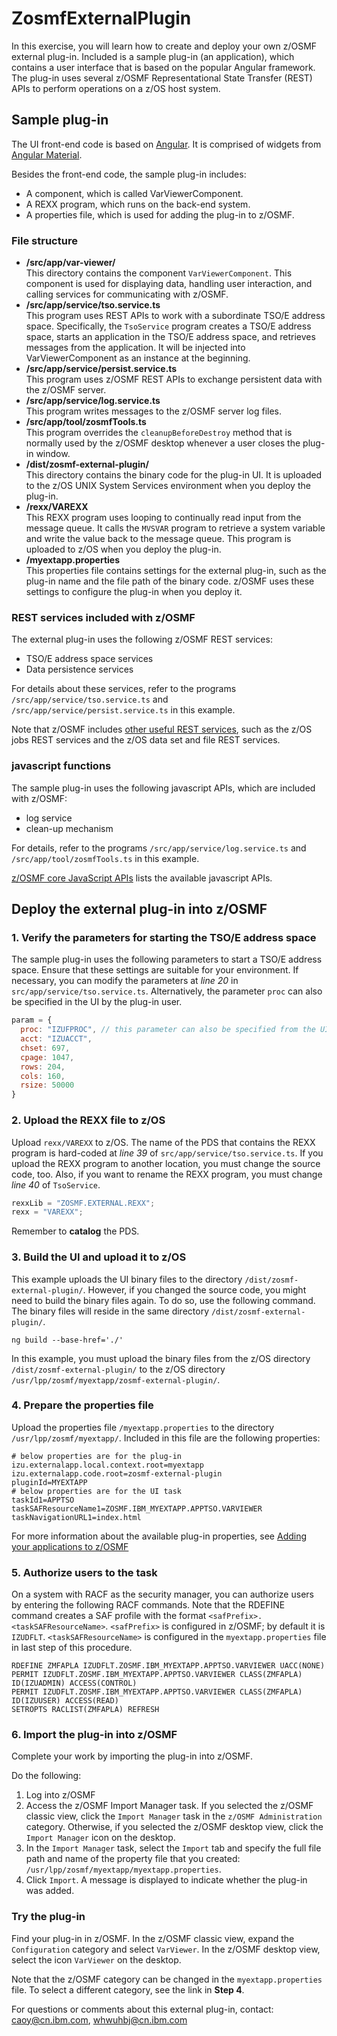 # ZosmfExternalPlugin

In this exercise, you will learn how to create and deploy your own z/OSMF external plug-in. Included is a sample plug-in (an application), which contains a user interface that is based on the popular Angular framework. The plug-in uses several z/OSMF Representational State Transfer (REST) APIs to perform operations on a z/OS host system.  

## Sample plug-in
The UI front-end code is based on [Angular](https://angular.io/). It is comprised of widgets from [Angular Material](https://material.angular.io/). 

Besides the front-end code, the sample plug-in includes:
* A component, which is called VarViewerComponent.  
* A REXX program, which runs on the back-end system. 
* A properties file, which is used for adding the plug-in to z/OSMF.

### File structure

* **/src/app/var-viewer/**            
  This directory contains the component `VarViewerComponent`. This component is used for displaying data, handling user interaction, and calling services for communicating with z/OSMF.  
* **/src/app/service/tso.service.ts**  
  This program uses REST APIs to work with a subordinate TSO/E address space. Specifically, the `TsoService` program creates a TSO/E address space, starts an application in the TSO/E address space, and retrieves messages from the application. It will be injected into VarViewerComponent as an instance at the beginning.
* **/src/app/service/persist.service.ts**  
   This program uses z/OSMF REST APIs to exchange persistent data with the z/OSMF server. 
* **/src/app/service/log.service.ts**  
  This program writes messages to the z/OSMF server log files. 
* **/src/app/tool/zosmfTools.ts**  
  This program overrides the `cleanupBeforeDestroy` method that is normally used by the z/OSMF desktop whenever a user closes the plug-in window.  
* **/dist/zosmf-external-plugin/**        
  This directory contains the binary code for the plug-in UI. It is uploaded to the z/OS UNIX System Services environment when you deploy the plug-in.
* **/rexx/VAREXX**                      
  This REXX program uses looping to continually read input from the message queue. It calls the `MVSVAR` program to retrieve a system variable and write the value back to the message queue. This program is uploaded to z/OS when you deploy the plug-in.
* **/myextapp.properties**       
  This properties file contains settings for the external plug-in, such as the plug-in name and the file path of the binary code. z/OSMF uses these settings to configure the plug-in when you deploy it.        

### REST services included with z/OSMF
The external plug-in uses the following z/OSMF REST services:
* TSO/E address space services
* Data persistence services  

For details about these services, refer to the programs `/src/app/service/tso.service.ts` and `/src/app/service/persist.service.ts` in this example.  

Note that z/OSMF includes [other useful REST services](https://www.ibm.com/support/knowledgecenter/en/SSLTBW_2.3.0/com.ibm.zos.v2r3.izua700/IZUHPINFO_RESTServices.htm), such as the
z/OS jobs REST services and the z/OS data set and file REST services.

### javascript functions
The sample plug-in uses the following javascript APIs, which are included with z/OSMF:
* log service
* clean-up mechanism

For details, refer to the programs `/src/app/service/log.service.ts` and `/src/app/tool/zosmfTools.ts` in this example.  

[z/OSMF core JavaScript APIs](https://www.ibm.com/support/knowledgecenter/en/SSLTBW_2.3.0/com.ibm.zos.v2r3.izua700/izuprog_CoreAPIs.htm) lists the available javascript APIs.

## Deploy the external plug-in into z/OSMF
### 1. Verify the parameters for starting the TSO/E address space
The sample plug-in uses the following parameters to start a TSO/E address space. Ensure that these settings are suitable for your environment. 
If necessary, you can modify the parameters at _line 20_ in `src/app/service/tso.service.ts`. Alternatively, the parameter `proc` can also be specified in the UI by the plug-in user. 
```javascript
param = {
  proc: "IZUFPROC", // this parameter can also be specified from the UI
  acct: "IZUACCT",
  chset: 697,
  cpage: 1047,
  rows: 204,
  cols: 160,
  rsize: 50000
}
```

### 2. Upload the REXX file to z/OS
Upload `rexx/VAREXX` to z/OS. The name of the PDS that contains the REXX program is hard-coded at _line 39_ of `src/app/service/tso.service.ts`. If you upload the REXX program to another location, you must change the source code, too. Also, if you want to rename the REXX program, you must change _line 40_ of `TsoService`.
```javascript
rexxLib = "ZOSMF.EXTERNAL.REXX"; 
rexx = "VAREXX";
```
Remember to **catalog** the PDS.

### 3. Build the UI and upload it to z/OS
This example uploads the UI binary files to the directory `/dist/zosmf-external-plugin/`. However, if you changed the source code, you might need to build the binary files again. To do so, use the following command. The binary files will reside in the same directory `/dist/zosmf-external-plugin/`.
```shell
ng build --base-href='./'
```
In this example, you must upload the binary files from the z/OS directory `/dist/zosmf-external-plugin/` to the z/OS directory `/usr/lpp/zosmf/myextapp/zosmf-external-plugin/`.

### 4. Prepare the properties file
Upload the properties file `/myextapp.properties` to the directory `/usr/lpp/zosmf/myextapp/`. Included in this file are the following properties: 
```shell
# below properties are for the plug-in
izu.externalapp.local.context.root=myextapp
izu.externalapp.code.root=zosmf-external-plugin
pluginId=MYEXTAPP
# below properties are for the UI task
taskId1=APPTSO
taskSAFResourceName1=ZOSMF.IBM_MYEXTAPP.APPTSO.VARVIEWER
taskNavigationURL1=index.html
```
For more information about the available plug-in properties, see [Adding your applications to z/OSMF](https://www.ibm.com/support/knowledgecenter/en/SSLTBW_2.3.0/com.ibm.zos.v2r3.izua700/izuprog_ImportPlugin.htm)

### 5. Authorize users to the task
On a system with RACF as the security manager, you can authorize users by entering the following RACF commands. Note that the RDEFINE command creates a SAF profile with the format `<safPrefix>.<taskSAFResourceName>`. `<safPrefix>` is configured in z/OSMF; by default it is `IZUDFLT`. `<taskSAFResourceName>` is configured in the `myextapp.properties` file in last step of this procedure.
```
RDEFINE ZMFAPLA IZUDFLT.ZOSMF.IBM_MYEXTAPP.APPTSO.VARVIEWER UACC(NONE)
PERMIT IZUDFLT.ZOSMF.IBM_MYEXTAPP.APPTSO.VARVIEWER CLASS(ZMFAPLA) ID(IZUADMIN) ACCESS(CONTROL)
PERMIT IZUDFLT.ZOSMF.IBM_MYEXTAPP.APPTSO.VARVIEWER CLASS(ZMFAPLA) ID(IZUUSER) ACCESS(READ)
SETROPTS RACLIST(ZMFAPLA) REFRESH
```
### 6. Import the plug-in into z/OSMF
Complete your work by importing the plug-in into z/OSMF. 

Do the following:
1. Log into z/OSMF
2. Access the z/OSMF Import Manager task. If you selected the z/OSMF classic view, click the `Import Manager` task in the `z/OSMF Administration` category. Otherwise, if you selected the z/OSMF desktop view, click the `Import Manager` icon on the desktop.
3. In the `Import Manager` task, select the `Import` tab and specify the full file path and name of the property file that you created:  `/usr/lpp/zosmf/myextapp/myextapp.properties`. 
4. Click `Import`. A message is displayed to indicate whether the plug-in was added.

### Try the plug-in
Find your plug-in in z/OSMF. In the z/OSMF classic view, expand the `Configuration` category and select `VarViewer`. In the z/OSMF desktop view, select the icon `VarViewer` on the desktop.  

Note that the z/OSMF category can be changed in the `myextapp.properties` file. To select a different category, see the link in **Step 4**.


For questions or comments about this external plug-in, contact: caoy@cn.ibm.com, whwuhbj@cn.ibm.com